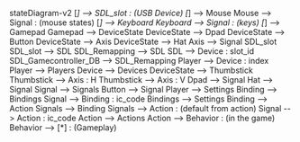 stateDiagram-v2
   [*] --> SDL_slot : (USB Device)
   [*] --> Mouse
   Mouse --> Signal : (mouse states)
   [*] --> Keyboard
   Keyboard --> Signal : (keys)
   [*] --> Gamepad
   Gamepad --> DeviceState
   DeviceState --> Dpad
   DeviceState --> Button
   DeviceState --> Axis
   DeviceState --> Hat
   Axis --> Signal
   SDL_slot
   SDL_slot --> SDL
   SDL_Remapping --> SDL
   SDL --> Device : slot_id
   SDL_Gamecontroller_DB --> SDL_Remapping 
   Player --> Device : index
   Player --> Players
   Device --> Devices
   DeviceState --> Thumbstick
   Thumbstick --> Axis : H
   Thumbstick --> Axis : V
   Dpad --> Signal
   Hat --> Signal
   Signal --> Signals
   Button --> Signal
   Player --> Settings
   Binding --> Bindings
   Signal --> Binding : ic_code
   Bindings --> Settings
   Binding --> Action
   Signals --> Binding 
   Signals --> Action : (default from action)
   Signal --> Action : ic_code
   Action --> Actions
   Action --> Behavior : (in the game)
   Behavior --> [*] : (Gameplay)
